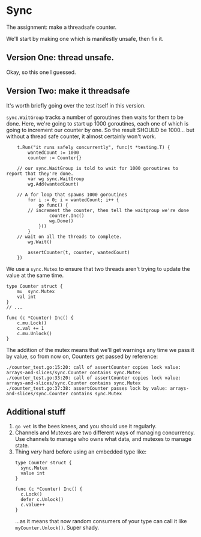 # Sync

The assignment: make a threadsafe counter. 

We'll start by making one which is manifestly unsafe, then fix it.

## Version One: thread unsafe.

Okay, so this one I guessed.

## Version Two: make it threadsafe

It's worth briefly going over the test itself in this version.

`sync.WaitGroup` tracks a number of goroutines then waits for them to be done. Here, we're going to start up 1000 goroutines, each one of which is going to increment our counter by one. So the result SHOULD be 1000... but without a thread safe counter, it almost certainly won't work.

```golang
	t.Run("it runs safely concurrently", func(t *testing.T) {
		wantedCount := 1000
		counter := Counter{}

    // our sync.WaitGroup is told to wait for 1000 goroutines to report that they're done.
		var wg sync.WaitGroup
		wg.Add(wantedCount)

    // A for loop that spawns 1000 goroutines
		for i := 0; i < wantedCount; i++ {
			go func() {
        // increment the counter, then tell the waitgroup we're done
				counter.Inc()
				wg.Done()
			}()
		}
    // wait on all the threads to complete.
		wg.Wait()

		assertCounter(t, counter, wantedCount)
	})
```

We use a `sync.Mutex` to ensure that two threads aren't trying to update the value at the same time.

```golang
type Counter struct {
	mu  sync.Mutex
	val int
}
// ...

func (c *Counter) Inc() {
	c.mu.Lock()
	c.val += 1
	c.mu.Unlock()
}
```

The addition of the mutex means that we'll get warnings any time we pass it by value, so from now on, Counters get passed by reference:

```
./counter_test.go:15:20: call of assertCounter copies lock value: arrays-and-slices/sync.Counter contains sync.Mutex
./counter_test.go:33:20: call of assertCounter copies lock value: arrays-and-slices/sync.Counter contains sync.Mutex
./counter_test.go:37:38: assertCounter passes lock by value: arrays-and-slices/sync.Counter contains sync.Mutex
```

## Additional stuff

1. `go vet` is the bees knees, and you should use it regularly.
2. Channels and Mutexes are two different ways of managing concurrency. Use channels to manage who owns what data, and mutexes to manage state.
3. Thing _very_ hard before using an embedded type like:
   ```golang
   type Counter struct {
     sync.Mutex
     value int
   }

   func (c *Counter) Inc() {
     c.Lock()
     defer c.Unlock()
     c.value++
   }
   ```
   ...as it means that now random consumers of your type can call it like `myCounter.Unlock()`. Super shady.

